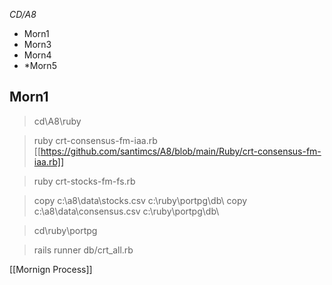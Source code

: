 *CD/A8*

- Morn1
- Morn3
- Morn4
- *Morn5


## Morn1

> cd\\A8\\ruby

>ruby crt-consensus-fm-iaa.rb [[https://github.com/santimcs/A8/blob/main/Ruby/crt-consensus-fm-iaa.rb]]

> ruby crt-stocks-fm-fs.rb

> copy c:\\a8\\data\\stocks.csv c:\\ruby\\portpg\\db\\
> copy c:\\a8\\data\\consensus.csv c:\\ruby\\portpg\\db\\

> cd\\ruby\\portpg

> rails runner db/crt_all.rb

[[Mornign Process]]
